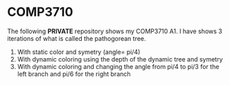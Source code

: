# COMP3710

The following **PRIVATE** repository shows my COMP3710 A1. 
I have shows 3 iterations of what is called the pathogorean tree. 
1. With static color and symetry (angle= pi/4) 
2. With dynamic coloring using the depth of the dynamic tree and symetry 
3. With dynamic coloring and changing the angle from pi/4 to pi/3 for the left 
branch and pi/6 for the right branch 